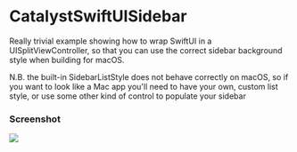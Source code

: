 # CatalystSwiftUISidebar

Really trivial example showing how to wrap SwiftUI in a UISplitViewController, so that you can use the correct sidebar background style when building for macOS.

N.B. the built-in SidebarListStyle does not behave correctly on macOS, so if you want to look like a Mac app you'll need to have your own, custom list style, or use some other kind of control to populate your sidebar

### Screenshot

![](https://hccdata.s3.us-east-1.amazonaws.com/gh_catalystswiftuisidebar.jpg)
